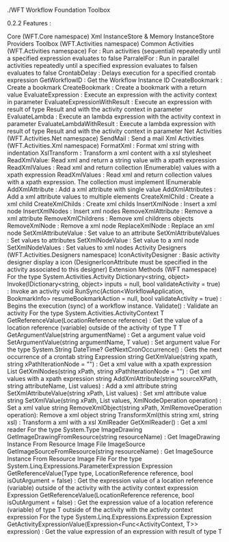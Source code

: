 ﻿./WFT
Workflow Foundation Toolbox

0.2.2 Features :

Core (WFT.Core namespace)
Xml InstanceStore & Memory InstanceStore Providers
Toolbox (WFT.Activities namespace)
Common Activities  (WFT.Activities namespace)
For : Run activities (sequential) repeatedly until a specified expression evaluates to false
ParralelFor : Run in parallel activities repeatedly until a specified expression evaluates to falsen evaluates to false
CrontabDelay : Delays execution for a specified crontab expression
GetWorkflowID : Get the Workflow Instance ID
CreateBookmark : Create a bookmark
CreateBookmark<T> : Create a bookmark with a return value
EvaluateExpression : Execute an expression with the activity context in parameter
EvaluateExpressionWithResult<Result> : Execute an expression with result of type Result and with the activity context in parameter
EvaluateLambda : Execute an lambda expression with the activity context in parameter
EvaluateLambdaWithResult<Result> : Execute a lambda expression with result of type Result and with the activity context in parameter
Net Activities (WFT.Activities.Net namespace)
SendMail : Send a mail
Xml Activities (WFT.Activities.Xml namespace)
FormatXml : Format xml string with indentation
XslTransform : Transform a xml content with a xsl stylesheet
ReadXmlValue: Read xml and return a string value with a xpath expression
ReadXmlValues : Read xml and return collection IEnumerable<String>) values with a xpath expression
ReadXmlValues<Collection> : Read xml and return collection values with a xpath expression. The collection must implement IEnumerable<String>
AddXmlAttribute : Add a xml attribute with single value
AddXmlAttributes : Add a xml attribute values ​​to multiple elements
CreateXmlChild : Create a xml child
CreateXmlChilds : Create xml childs
InsertXmlNode : Insert a xml node
InsertXmlNodes : Insert xml nodes
RemoveXmlAttribute : Remove a xml attribute
RemoveXmlChildrens : Remove xml childrens objects
RemoveXmlNode : Remove a xml node
ReplaceXmlNode : Replace an xml node
SetXmlAttributeValue : Set value to an attribute
SetXmlAttributeValues : Set values to  attributes
SetXmlNodeValue : Set value to a xml node
SetXmlNodeValues : Set values to xml nodes
Activity Designers (WFT.Activities.Designers namespace)
IconActivityDesigner : Basic activity designer display a icon (DesignerIconAttribute must be specified in the activity associated to this designer)
Extension Methods (WFT namespace)
For the type System.Activities.Activity
Dictionary<string, object> Invoke(IDictionary<string, object> inputs = null, bool validateActivity = true) : Invoke an activity
void RunSync(Action<WorkflowApplication, BookmarkInfo> resumeBookmarkAction = null, bool validateActivity = true) : Begins the execution (sync) of a workflow instance.
Validate() : Validate an activity
For the type System.Activities.ActivityContext
T GetReferenceValue<T>(LocationReference reference) : Get the value of a location reference (variable) outside of the activity of type T
T GetArgumentValue<T>(string argumentName) : Get a argument value
void SetArgumentValue<T>(string argumentName, T value) : Set argument value
For the type System.String
DateTime? GetNextCronOccurrence() : Gets the next occurrence of a crontab string Expression
string GetXmValue(string xpath, string xPathIterationNode = "") : Get a xml value with a xpath expression
List<string> GetXmlNodes(string xPath, string xPathIterationNode = "") : Get xml values with a xpath expression
string AddXmlAttribute(string sourceXPath, string attributeName, List<string> values) : Add a xml attribute
string SetXmlAttributeValue(string xPath, List<string> values) : Set xml attribute value
string SetXmlValue(string xPath, List<string> values, XmlNodeOperation operation) : Set a xml value
string RemoveXmlObject(string xPath, XmlRemoveOperation operation): Remove a xml object
string TransformXml(this string xml, string xsl) : Transform a xml with a xsl
XmlReader GetXmlReader() : Get a xml reader
For the type System.Type
ImageDrawing GetImageDrawingFromResource(string resourceName) : Get ImageDrawing Instance From Resource Image File
ImageSource GetImageSourceFromResource(string resourceName) : Get ImageSource Instance From Resource Image File
For the type System.Linq.Expressions.ParameterExpression
Expression GetReferenceValue(Type type, LocationReference reference, bool isOutArgument = false) : Get the expression value of a location reference (variable) outside of the activity with the activity context expression
Expression GetReferenceValue<T>(LocationReference reference, bool isOutArgument = false) : Get the expression value of a location reference (variable) of type T outside of the activity with the activity context expression
For the type System.Linq.Expressions.Expression
Expression GetActivityExpressionValue<T>(Expression<Func<ActivityContext, T>> expression) : Get the value expression of an expression with result of type T